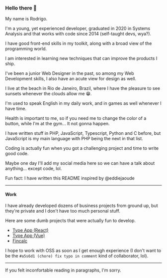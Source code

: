 ### Hello there 👋

My name is Rodrigo.

I'm a young, yet experienced developer, graduated in 2020 in Systems Analysis and that works with code since 2014 (self-taught devs, wya?).

I have good front-end skills in my toolkit, along with a broad view of the programming world.

I am interested in learning new techniques that can improve the products I ship.

I've been a junior Web Designer in the past, so among my Web Development skills, I also have an acute view for design as well.

I live at the beach in Rio de Janeiro, Brazil, where I have the pleasure to see sunsets whenever the clouds allow me 😁.

I'm used to speak English in my daily work, and in games as well whenever I have time.

Health is important to me, so if you need me to change the color of a button, while I'm at the gym... It not gonna happen.

I have written stuff in PHP, JavaScript, Typescript, Python and C before, but JavaScript is my main language with PHP being the next in that list.

Coding is actually fun when you got a challenging project and time to write good code.

Maybe one day I'll add my social media here so we can have a talk about anything... except code, lol.

Fun fact: I have written this README inspired by @eddiejaoude

---

#### Work

I have already developed dozens of business projects from ground up, but they're private and I don't have too much personal stuff.

Here are some dumb projects that were actually fun to develop.

- [Type App (React)](https://rodrigoriome.github.io/type-app-react)
- [Type App (Vue)](https://rodrigoriome.github.io//type-app-vue)
- [Fincalc](https://rodrigoriome.github.io/fincalc)

I hope to work with OSS as soon as I get enough experience (I don't want to be the `#a5s6d1 (chore) fix typo in comment` kind of collaborator, lol).

---

If you felt inconfortable reading in paragraphs, I'm sorry.
